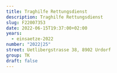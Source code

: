 ```yaml
---
title: Traghilfe Rettungsdienst
description: Traghilfe Rettungsdienst
slug: F22007353
date: 2022-06-15T19:37:00+02:00
years:
  - einsaetze-2022
number: "2022|25"
street: Uetlibergstrasse 38, 8902 Urdorf
group: TK
draft: false
---
```

